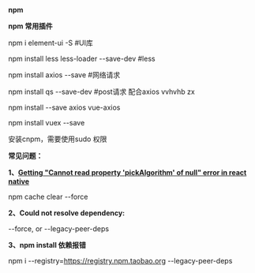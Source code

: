 **npm**



 **npm 常用插件**



 npm i element-ui -S   #UI库

 

 npm install less less-loader --save-dev  #less

 

 npm install axios --save   #网络请求

 

 npm install qs --save-dev  #post请求 配合axios  vvhvhb zx

 

 npm install --save axios vue-axios 

 

 npm install vuex --save

 





安装cnpm，需要使用sudo 权限





**常见问题：**



**1、**[**Getting "Cannot read property 'pickAlgorithm' of null" error in react native**](https://stackoverflow.com/questions/69567381/getting-cannot-read-property-pickalgorithm-of-null-error-in-react-native)

 npm cache clear --force



**2、Could not resolve dependency:**

 --force, or --legacy-peer-deps





**3、npm install 依赖报错**

npm i --registry=https://registry.npm.taobao.org --legacy-peer-deps
